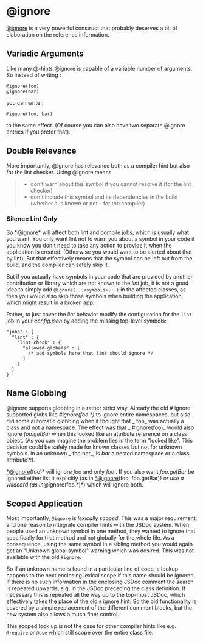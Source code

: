 # @ignore

[@ignore](http://archive.qooxdoo.org/5.0.2/pages/development/api_jsdoc_ref.html#ignore) is a very powerful construct that
probably deserves a bit of elaboration on the reference information.

## Variadic Arguments

Like many @-hints @ignore is capable of a variable number of arguments. So
instead of writing :

```
@ignore(foo)
@ignore(bar)
```

you can write :

```
@ignore(foo, bar)
```

to the same effect. (Of course you can also have two separate @ignore entries if
you prefer that).

## Double Relevance

More importantly, @ignore has relevance both as a compiler hint but also for the
lint checker. Using @ignore means

> - don't warn about this symbol if you cannot resolve it (for the lint checker)
> - don't include this symbol and its dependencies in the build (whether it is
>   known or not – for the compiler)

### Silence Lint Only

So [\*@ignore](mailto:*@ignore)\* will affect both lint and compile jobs, which
is usually what you want. You only want lint not to warn you about a symbol in
your code if you know you don't need to take any action to provide it when the
application is created. (Otherwise you would want to be alerted about that by
lint). But that effectively means that the symbol can be left out from the
build, and the compiler can safely skip it.

But if you actually have symbols in your code that are provided by another
contribution or library which are not known to the _lint_ job, it is not a good
idea to simply add `@ignore(...<symbols>...)` in the affected classes, as then
you would also skip those symbols when building the application, which might
result in a broken app.

Rather, to just cover the _lint_ behavior modify the configuration for the
`lint` job in your _config.json_ by adding the missing top-level symbols:

```
"jobs" : {
  "lint" : {
    "lint-check" : {
      "allowed-globals" : [
        /* add symbols here that lint should ignore */
      ]
    }
  }
}
```

## Name Globbing

@ignore supports globbing in a rather strict way. Already the old # ignore
supported globs like _#ignore(foo.*)_ to ignore entire namespaces, but also did
some automatic globbing when it thought that _ foo_ was actually a class and not
a namespace. The effect was that _ #ignore(foo)_ would also ignore _foo.getBar_
when this looked like an attribute reference on a class object. (As you can
imagine the problem lies in the term "looked like". This decision could be
safely made for known classes but not for unknown symbols. In an unknown _
foo.bar_, is _bar_ a nested namespace or a class attribute?!).

[\*@ignore](mailto:*@ignore)(foo)\* will ignore _foo_ and only _foo_ . If you
also want _foo.getBar_ be ignored either list it explicitly (as in
[\*@ignore](mailto:*@ignore)(foo, foo.getBar)_) or use a wildcard (as
in_@ignore(foo.\*)\*) which will ignore both.

## Scoped Application

Most importantly, `@ignore` is _lexically scoped_. This was a major requirement,
and one reason to integrate compiler hints with the JSDoc system. When people
used an unknown symbol in one method, they wanted to ignore that specifically
for that method and not globally for the whole file. As a consequence, using the
same symbol in a sibling method you would again get an "Unknown global symbol"
warning which was desired. This was not available with the old `#ignore`.

So if an unknown name is found in a particular line of code, a lookup happens to
the next enclosing lexical scope if this name should be ignored. If there is no
such information in the enclosing JSDoc comment the search is repeated upwards,
e.g. in the JSDoc preceding the class definition. If necessary this is repeated
all the way up to the top-most JSDoc, which effectively takes the place of the
old `#` ignore hint. So the old functionality is covered by a simple replacement
of the different comment blocks, but the new system also allows a much finer
control.

This scoped look up is not the case for other compiler hints like e.g. `@require`
or `@use` which still scope over the entire class file.
